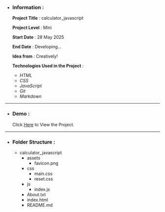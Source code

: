 - ### Information :

  **Project Title** : calculator_javascript

  **Project Level** : Mini

  **Start Date** : 28 May 2025

  **End Date** : Developing...

  **Idea from** : Creatively!

  **Technologies Used in the Project** :

  - _HTML_
  - _CSS_
  - _JavaScript_
  - _Git_
  - _Markdown_

---

- ### Demo :

  Click [Here](https://hojjatgholamzadeh1997.github.io/calculator_javascript/) to View the Project.

---

- ### Folder Structure :

  - calculator_javascript
    - assets
      - favicon.png
    - css
      - main.css
      - reset.css
    - js
      - index.js
    - About.txt
    - index.html
    - README.md
